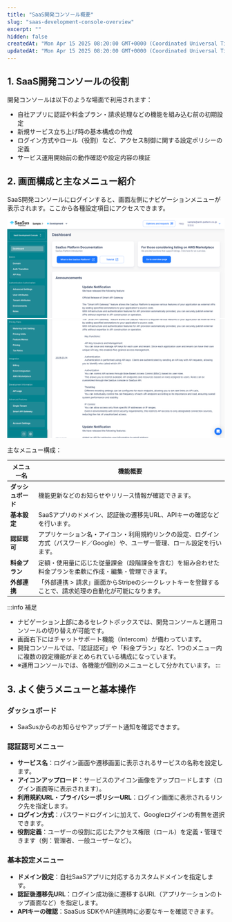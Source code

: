 ```yaml
---
title: "SaaS開発コンソール概要"
slug: "saas-development-console-overview"
excerpt: ""
hidden: false
createdAt: "Mon Apr 15 2025 08:20:00 GMT+0000 (Coordinated Universal Time)"
updatedAt: "Mon Apr 15 2025 08:20:00 GMT+0000 (Coordinated Universal Time)"
---
```


## 1. SaaS開発コンソールの役割

開発コンソールは以下のような場面で利用されます：

- 自社アプリに認証や料金プラン・請求処理などの機能を組み込む前の初期設定
- 新規サービス立ち上げ時の基本構成の作成
- ログイン方式やロール（役割）など、アクセス制御に関する設定ポリシーの定義
- サービス運用開始前の動作確認や設定内容の検証


## 2. 画面構成と主なメニュー紹介

SaaS開発コンソールにログインすると、画面左側にナビゲーションメニューが表示されます。ここから各種設定項目にアクセスできます。

![01](/ja/img/part-4/saas-development-console-overview/saas_development_console_overview-01.png)
![02](/ja/img/part-4/saas-development-console-overview/saas_development_console_overview-02.png)

主なメニュー構成：

| メニュー名         | 機能概要 |
|------------------|----------|
| **ダッシュボード**     | 機能更新などのお知らせやリリース情報が確認できます。 |
| **基本設定**         | SaaSアプリのドメイン、認証後の遷移先URL、APIキーの確認などを行います。 |
| **認証認可**         | アプリケーション名・アイコン・利用規約リンクの設定、ログイン方式（パスワード／Google）や、ユーザー管理、ロール設定を行います。 |
| **料金プラン** | 定額・使用量に応じた従量課金（段階課金を含む）を組み合わせた料金プランを柔軟に作成・編集・管理できます。 |
| **外部連携**         | 「外部連携 > 請求」画面からStripeのシークレットキーを登録することで、請求処理の自動化が可能になります。 |

:::info 補足
- ナビゲーション上部にあるセレクトボックスでは、開発コンソールと運用コンソールの切り替えが可能です。
- 画面右下にはチャットサポート機能（Intercom）が備わっています。
- 開発コンソールでは、「認証認可」や「料金プラン」など、1つのメニュー内に複数の設定機能がまとめられている構成になっています。
- ※運用コンソールでは、各機能が個別のメニューとして分かれています。
:::

## 3. よく使うメニューと基本操作

### ダッシュボード

- SaaSusからのお知らせやアップデート通知を確認できます。

### 認証認可メニュー

- **サービス名**：ログイン画面や遷移画面に表示されるサービスの名称を設定します。
- **アイコンアップロード**：サービスのアイコン画像をアップロードします（ログイン画面等に表示されます）。
- **利用規約URL・プライバシーポリシーURL**：ログイン画面に表示されるリンク先を指定します。
- **ログイン方式**：パスワードログインに加えて、Googleログインの有無を選択できます。
- **役割定義**：ユーザーの役割に応じたアクセス権限（ロール）を定義・管理できます（例：管理者、一般ユーザーなど）。

### 基本設定メニュー

- **ドメイン設定**：自社SaaSアプリに対応するカスタムドメインを指定します。
- **認証後遷移先URL**：ログイン成功後に遷移するURL（アプリケーションのトップ画面など）を指定します。
- **APIキーの確認**：SaaSus SDKやAPI連携時に必要なキーを確認できます。
